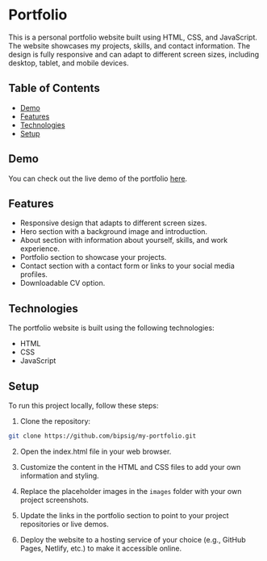 # Portfolio

This is a personal portfolio website built using HTML, CSS, and JavaScript. The website showcases my projects, skills, and contact information. The design is fully responsive and can adapt to different screen sizes, including desktop, tablet, and mobile devices.

## Table of Contents
- [Demo](#demo)
- [Features](#features)
- [Technologies](#technologies)
- [Setup](#setup)

## Demo

You can check out the live demo of the portfolio [here](https://sagnik-das-portfolio.netlify.app/).

## Features

- Responsive design that adapts to different screen sizes.
- Hero section with a background image and introduction.
- About section with information about yourself, skills, and work experience.
- Portfolio section to showcase your projects.
- Contact section with a contact form or links to your social media profiles.
- Downloadable CV option.

## Technologies

The portfolio website is built using the following technologies:

- HTML
- CSS
- JavaScript

## Setup

To run this project locally, follow these steps:

1. Clone the repository:

```bash
git clone https://github.com/bipsig/my-portfolio.git
```

2. Open the index.html file in your web browser.

3. Customize the content in the HTML and CSS files to add your own information and styling.

4. Replace the placeholder images in the `images` folder with your own project screenshots.

5. Update the links in the portfolio section to point to your project repositories or live demos.

6. Deploy the website to a hosting service of your choice (e.g., GitHub Pages, Netlify, etc.) to make it accessible online.
